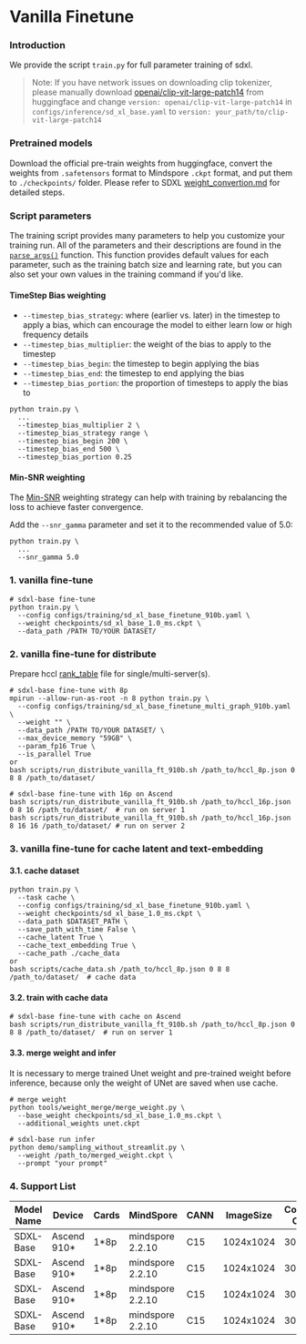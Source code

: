 # Vanilla Finetune

### Introduction

We provide the script `train.py` for full parameter training of sdxl.

> Note: If you have network issues on downloading clip tokenizer, please manually download [openai/clip-vit-large-patch14](https://huggingface.co/openai/clip-vit-large-patch14) from huggingface and change `version: openai/clip-vit-large-patch14` in `configs/inference/sd_xl_base.yaml` to `version: your_path/to/clip-vit-large-patch14`

### Pretrained models

Download the official pre-train weights from huggingface, convert the weights from `.safetensors` format to Mindspore `.ckpt` format, and put them to `./checkpoints/` folder. Please refer to SDXL [weight_convertion.md](./weight_convertion.md) for detailed steps.

### Script parameters

The training script provides many parameters to help you customize your training run. All of the parameters and their descriptions are found in the [`parse_args()`](https://github.com/huggingface/diffusers/blob/aab6de22c33cc01fb7bc81c0807d6109e2c998c9/examples/text_to_image/train_text_to_image_sdxl.py#L129) function. This function provides default values for each parameter, such as the training batch size and learning rate, but you can also set your own values in the training command if you'd like.

#### TimeStep Bias weighting

- `--timestep_bias_strategy`: where (earlier vs. later) in the timestep to apply a bias, which can encourage the model to either learn low or high frequency details
- `--timestep_bias_multiplier`: the weight of the bias to apply to the timestep
- `--timestep_bias_begin`: the timestep to begin applying the bias
- `--timestep_bias_end`: the timestep to end applying the bias
- `--timestep_bias_portion`: the proportion of timesteps to apply the bias to

```shell
python train.py \
  ...
  --timestep_bias_multiplier 2 \
  --timestep_bias_strategy range \
  --timestep_bias_begin 200 \
  --timestep_bias_end 500 \
  --timestep_bias_portion 0.25
```

#### Min-SNR weighting

The [Min-SNR](https://huggingface.co/papers/2303.09556) weighting strategy can help with training by rebalancing the loss to achieve faster convergence.

Add the `--snr_gamma` parameter and set it to the recommended value of 5.0:

```shell
python train.py \
  ...
  --snr_gamma 5.0
```

### 1. vanilla fine-tune

```shell
# sdxl-base fine-tune
python train.py \
  --config configs/training/sd_xl_base_finetune_910b.yaml \
  --weight checkpoints/sd_xl_base_1.0_ms.ckpt \
  --data_path /PATH TO/YOUR DATASET/
```

### 2. vanilla fine-tune for distribute

Prepare hccl [rank_table](./tools/rank_table_generation/README.md) file for single/multi-server(s).

```shell
# sdxl-base fine-tune with 8p
mpirun --allow-run-as-root -n 8 python train.py \
  --config configs/training/sd_xl_base_finetune_multi_graph_910b.yaml \
  --weight "" \
  --data_path /PATH TO/YOUR DATASET/ \
  --max_device_memory "59GB" \
  --param_fp16 True \
  --is_parallel True
or
bash scripts/run_distribute_vanilla_ft_910b.sh /path_to/hccl_8p.json 0 8 8 /path_to/dataset/

# sdxl-base fine-tune with 16p on Ascend
bash scripts/run_distribute_vanilla_ft_910b.sh /path_to/hccl_16p.json 0 8 16 /path_to/dataset/  # run on server 1
bash scripts/run_distribute_vanilla_ft_910b.sh /path_to/hccl_16p.json 8 16 16 /path_to/dataset/ # run on server 2
```

### 3. vanilla fine-tune for cache latent and text-embedding

#### 3.1. cache dataset

```shell
python train.py \
  --task cache \
  --config configs/training/sd_xl_base_finetune_910b.yaml \
  --weight checkpoints/sd_xl_base_1.0_ms.ckpt \
  --data_path $DATASET_PATH \
  --save_path_with_time False \
  --cache_latent True \
  --cache_text_embedding True \
  --cache_path ./cache_data
or
bash scripts/cache_data.sh /path_to/hccl_8p.json 0 8 8 /path_to/dataset/  # cache data
```

#### 3.2. train with cache data

```shell
# sdxl-base fine-tune with cache on Ascend
bash scripts/run_distribute_vanilla_ft_910b.sh /path_to/hccl_8p.json 0 8 8 /path_to/dataset/  # run on server 1
```

#### 3.3. merge weight and infer

It is necessary to merge trained Unet weight and pre-trained weight before inference, because only the weight of UNet are saved when use cache.

```shell
# merge weight
python tools/weight_merge/merge_weight.py \
  --base_weight checkpoints/sd_xl_base_1.0_ms.ckpt \
  --additional_weights unet.ckpt

# sdxl-base run infer
python demo/sampling_without_streamlit.py \
  --weight /path_to/merged_weight.ckpt \
  --prompt "your prompt"
```

### 4. Support List

<div align="center">

| Model Name | Device      | Cards  | MindSpore        | CANN | ImageSize | Compile Cost | PerBatchSize | FlashAttention | Cache | DataSink | Step Time |
|------------|-------------|--------|------------------|------|-----------|--------------|--------------|----------------|-------|----------|-----------|
| SDXL-Base  | Ascend 910* | 1*8p   | mindspore 2.2.10 | C15  | 1024x1024 | 30min        | 1            | False          | False | False    | 1.10s     |
| SDXL-Base  | Ascend 910* | 1*8p   | mindspore 2.2.10 | C15  | 1024x1024 | 30min        | 1            | True           | True  | True     | 0.74s     |
| SDXL-Base  | Ascend 910* | 1*8p   | mindspore 2.2.10 | C15  | 1024x1024 | 30min        | 6            | True           | False | False    | 2.70s     |
| SDXL-Base  | Ascend 910* | 1*8p   | mindspore 2.2.10 | C15  | 1024x1024 | 30min        | 6            | True           | True  | True     | 2.15s     |

</div>
<br>
